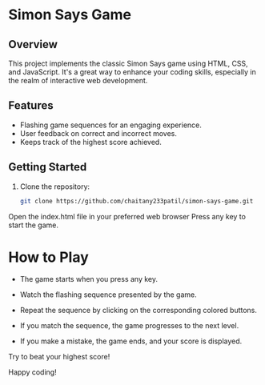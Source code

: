 # Simon Says Game

## Overview

This project implements the classic Simon Says game using HTML, CSS, and JavaScript. It's a great way to enhance your coding skills, especially in the realm of interactive web development.

## Features

- Flashing game sequences for an engaging experience.
- User feedback on correct and incorrect moves.
- Keeps track of the highest score achieved.

## Getting Started

1. Clone the repository:

   ```bash
   git clone https://github.com/chaitany233patil/simon-says-game.git

   
Open the index.html file in your preferred web browser
Press any key to start the game.

# How to Play
- The game starts when you press any key.

- Watch the flashing sequence presented by the game.

- Repeat the sequence by clicking on the corresponding colored buttons.

- If you match the sequence, the game progresses to the next level.

- If you make a mistake, the game ends, and your score is displayed.

Try to beat your highest score!

Happy coding!

